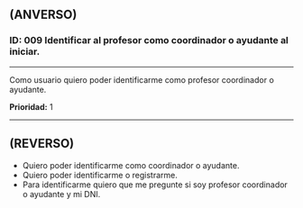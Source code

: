 ## (ANVERSO)
### ID: 009 Identificar al profesor como coordinador o ayudante al iniciar.
---

Como usuario quiero poder identificarme como profesor coordinador o ayudante.

**Prioridad:** 1

---
## (REVERSO)
* Quiero poder identificarme como coordinador o ayudante.
* Quiero poder identificarme o registrarme.
* Para identificarme quiero que me pregunte si soy profesor coordinador o ayudante y mi DNI.
